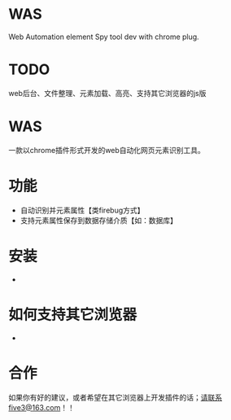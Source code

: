 WAS
===
Web Automation element Spy tool dev with chrome plug.

TODO
====
web后台、文件整理、元素加载、高亮、支持其它浏览器的js版

WAS
===
一款以chrome插件形式开发的web自动化网页元素识别工具。

功能
====
* 自动识别并元素属性【类firebug方式】
* 支持元素属性保存到数据存储介质【如：数据库】

安装
====
* 

如何支持其它浏览器
====
* 

合作
====
如果你有好的建议，或者希望在其它浏览器上开发插件的话；请联系five3@163.com！！

